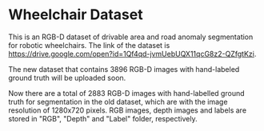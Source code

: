 # Wheelchair Dataset

This is an RGB-D dataset of drivable area and road anomaly segmentation for robotic wheelchairs. The link of the dataset is https://drive.google.com/open?id=1Qf4qd-jvmUebUQX11qcG8z2-QZfgtKzi.

The new dataset that contains 3896 RGB-D images with hand-labeled ground truth will be uploaded soon.

Now there are a total of 2883 RGB-D images with hand-labelled ground truth for segmentation in the old dataset, which are with the image resolution of 1280x720 pixels. RGB images, depth images and labels are stored in "RGB", "Depth" and "Label" folder, respectively.
